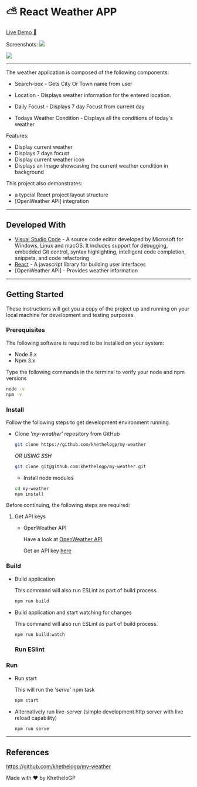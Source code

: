 # ⛅ React Weather APP

[Live Demo :eyes:](https://khethelogp.github.io/my-weather/)

Screenshots:
![](https://i.ibb.co/9bKyWvY/my-weather-desktop.png) 

![](https://i.ibb.co/NYPPzRk/my-weather-mobile.png)

---

The weather application is composed of the following components:

* Search-box - Gets City Or Town name from user

* Location - Displays weather information for the entered location.

* Daily Focust - Displays 7 day Focust from current day

* Todays Weather Condition - Displays all the conditions of today's weather 

Features:

* Display current weather
* Displays 7 days focust
* Display current weather icon   
* Displays an Image showcasing the  current weather condition in background

This project also demonstrates:

* a typcial React project layout structure
* [OpenWeather API] integration

---

## Developed With

* [Visual Studio Code](https://code.visualstudio.com/) - A source code editor developed by Microsoft for Windows, Linux and macOS. It includes support for debugging, embedded Git control, syntax highlighting, intelligent code completion, snippets, and code refactoring
* [React](https://reactjs.org/) - A javascript library for building user interfaces
* [OpenWeather API] - Provides weather information

---

## Getting Started

These instructions will get you a copy of the project up and running on your local machine for development and testing purposes.

### Prerequisites

The following software is required to be installed on your system:

* Node 8.x
* Npm 3.x

Type the following commands in the terminal to verify your node and npm versions

```bash
node -v
npm -v
```

### Install

Follow the following steps to get development environment running.

* Clone _'my-weather'_ repository from GitHub

  ```bash
  git clone https://github.com/khethelogp/my-weather
  ```

   _OR USING SSH_

  ```bash
  git clone git@github.com:khethelogp/my-weather.git
  ```
  * Install node modules

   ```bash
   cd my-weather
   npm install
   ```

Before continuing, the following steps are required:

1. Get API keys

   * OpenWeather API

     Have a look at [OpenWeather API](http://openweathermap.org/api)

     Get an API key [here](http://openweathermap.org/appid)

### Build

* Build application

  This command will also run ESLint as part of build process.

  ```bash
  npm run build
  ```

* Build application and start watching for changes

  This command will also run ESLint as part of build process.

  ```bash
  npm run build:watch
  ```
  ### Run ESlint

### Run

* Run start

  This will run the _'serve'_ npm task

  ```bash
  npm start
  ```
  
* Alternatively run live-server (simple development http server with live reload capability)

  ```bash
  npm run serve
  ```

---

## References
https://github.com/khethelogp/my-weather

Made with :heart: by KhetheloGP


